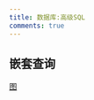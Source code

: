 ```yaml
---
title: 数据库:高级SQL
comments: true
---
```


## 嵌套查询

[图](https://img.ricolxwz.io/056fd74701e82526e4b043f255c469ee.png)